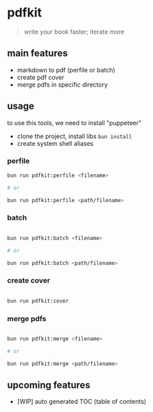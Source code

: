 
# pdfkit

> write your book faster; iterate more

## main features

- markdown to pdf (perfile or batch)
- create pdf cover
- merge pdfs in specific directory

## usage

to use this tools, we need to install "puppeteer"

- clone the project, install libs `bun install`
- create system shell aliases

### perfile

```sh
bun run pdfkit:perfile <filename>

# or

bun run pdfkit:perfile <path/filename>

```

### batch

```sh

bun run pdfkit:batch <filename>

# or

bun run pdfkit:batch <path/filename>

```

### create cover


```sh

bun run pdfkit:cover

```

### merge pdfs

```sh

bun run pdfkit:merge <filename>

# or

bun run pdfkit:merge <path/filename>

```

## upcoming features

- [WIP] auto generated TOC (table of contents)
